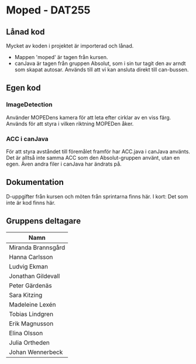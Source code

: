 # Moped - DAT255


## Lånad kod
Mycket av koden i projektet är importerad och lånad. 
- Mappen 'moped' är tagen från kursen. 
- canJava är tagen från gruppen Absolut, som i sin tur tagit den av arndt som skapat autosar. Används till att vi kan ansluta direkt till can-bussen. 


## Egen kod
### ImageDetection
Använder MOPEDens kamera för att leta efter cirklar av en viss färg. Används för att styra i vilken riktning MOPEDen åker. 

### ACC i canJava
För att styra avståndet till föremålet framför har ACC.java i canJava använts. Det är alltså inte samma ACC som den Absolut-gruppen använt, utan en egen. Även andra filer i canJava har ändrats på.

## Dokumentation
D-uppgifter från kursen och möten från sprintarna finns här. I kort: Det som inte är kod finns här. 

## Gruppens deltagare

| Namn               |
|--------------------|
| Miranda Brannsgård |
| Hanna Carlsson     |
| Ludvig Ekman       |
| Jonathan Gildevall |
| Peter Gärdenäs     |
| Sara Kitzing       |
| Madeleine Lexén    |
| Tobias Lindgren    |
| Erik Magnusson     |
| Elina Olsson       |
| Julia Ortheden     |
| Johan Wennerbeck   |


